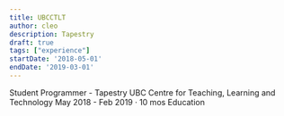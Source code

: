 ```yaml
---
title: UBCCTLT
author: cleo
description: Tapestry
draft: true
tags: ["experience"]
startDate: '2018-05-01'
endDate: '2019-03-01'
---
```


Student Programmer - Tapestry
UBC Centre for Teaching, Learning and Technology
May 2018 - Feb 2019 · 10 mos
Education
